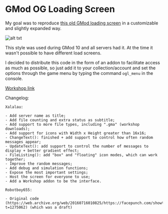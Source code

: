 # GMod OG Loading Screen

My goal was to reproduce [this old GMod loading screen](https://steamcommunity.com/sharedfiles/filedetails/?id=17641278) in a customizable and slightly expanded way.

![alt txt](https://i.imgur.com/pGci0sq.png)

This style was used during GMod 10 and all servers had it. At the time it wasn't possible to have different load screens.

I decided to distribute this code in the form of an addon to facilitate access as much as possible, so just add it to your collection/account and set the options through the game menu by typing the command ``ogl_menu`` in the console.

[Workshop link](https://steamcommunity.com/sharedfiles/filedetails/?id=2471861417)

Changelog:

    Xalalau:

    - Add server name as title;
    - Add file counting and extra status as subtitle;
    - Add support to more file types, including ".gma" (workshop downloads);
    - Add support for icons with Width x Height greater than 16x16;
    - ChangeText(): finished + add support to control how often random messages appear;
    - UpdateText(): add support to control the number of messages to display + better gradient effect;
    - FileListing(): add "box" and "floating" icon modes, which can work together;
    - Improve the random messages;
    - Add debug and simulation functions;
    - Expose the most important settings;
    - Host the screen for everyone to use;
    - Add a Workshop addon to be the interface.
    
    Robotboy655:

    - Original code (https://web.archive.org/web/20160716010825/https://facepunch.com/showthread.php?t=1275062) (which was a draft)
